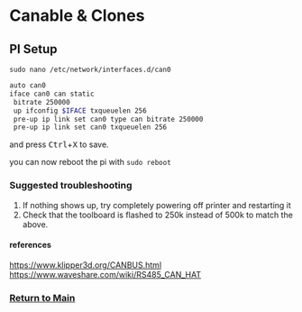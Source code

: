 # Canable & Clones

## **PI Setup**

` sudo nano /etc/network/interfaces.d/can0 `

```bash
auto can0
iface can0 can static
 bitrate 250000
 up ifconfig $IFACE txqueuelen 256
 pre-up ip link set can0 type can bitrate 250000
 pre-up ip link set can0 txqueuelen 256
 ```

and press <kbd>Ctrl</kbd>+<kbd>X</kbd> to save.

you can now reboot the pi with ` sudo reboot `

### Suggested troubleshooting

1. If nothing shows up, try completely powering off printer and restarting it
2. Check that the toolboard is flashed to 250k instead of 500k to match the above.




#### references

https://www.klipper3d.org/CANBUS.html
https://www.waveshare.com/wiki/RS485_CAN_HAT

### [Return to Main](../readme.md)